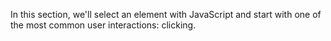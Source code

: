 In this section, we'll select an element with JavaScript and start with one of the most common user interactions: clicking.